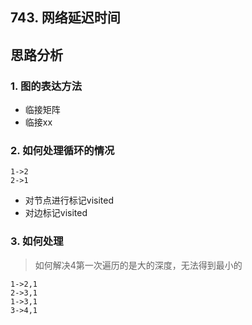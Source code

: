 ## 743. 网络延迟时间



## 思路分析

### 1. 图的表达方法
- 临接矩阵
- 临接xx

### 2. 如何处理循环的情况
```
1->2
2->1
```
- 对节点进行标记visited
- 对边标记visited

### 3. 如何处理

> 如何解决4第一次遍历的是大的深度，无法得到最小的
```
1->2,1
2->3,1
1->3,1
3->4,1
```






